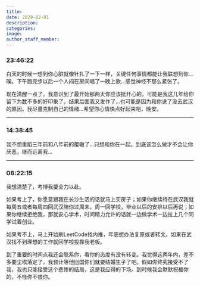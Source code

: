 ```yaml
---
title:
date: 2020-02-01
description:
categories:
image:
author_staff_member:
---
```

### 23:46:22

白天的时候一想到你心脏就像针扎了一下一样，关键任何事情都能让我联想到你...唉。下午跑完步以后一个人闷在房间唱了一晚上歌...感觉神经不那么紧张了。

<!-- more -->

现在清醒一点了。我意识到了最开始那两天你应该挺开心的，可能是我这几年给你留下为数不多的好印象了。结果后面我又发作了...也可能是因为和你说了没去武汉的原因。我尽量克制自己的情绪...希望你心情快点好起来吧，晚安。

---

### 14:38:45

我不想重蹈三年前和八年前的覆辙了...只想和你在一起。到底该怎么做才不会让你厌恶，继而远离我...

---

### 08:22:15

我想清楚了，考博我要全力以赴。

如果考上了，你愿意跟我在长沙生活的话就马上买房子；如果你继续待在武汉我就每周五或者每周四回武汉陪你过周末，周一回学校，毕业以后的安排以后再说；如果你继续拒绝我，那就安心学术，时间精力允许的话就一边做学术一边拉上几个同学试着创业。

如果考不上，马上开始刷LeetCode找内推，年底想办法复原或者转文。如果在武汉找不到理想的工作就回学校投靠我老板。

到了重要的时间点我还会联系你，看你的态度有没有转变。我觉得这两年内，差不多要尘埃落定了，我预计等他回国你们就要结婚生子了吧。假如你终究接受不了我，我也只能接受这个悲惨的结局，这是我应得的下场。到时候我会默默祝福你的，不怪你不恨你。